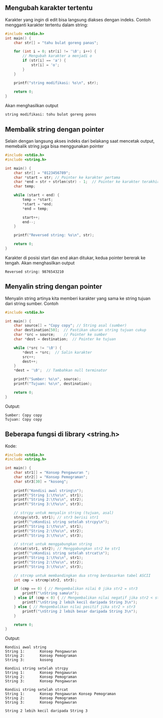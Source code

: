 ## Mengubah karakter tertentu
Karakter yang ingin di edit bisa langsung diakses dengan indeks. 
Contoh mengganti karakter tertentu dalam string:
```c
#include <stdio.h>
int main() {
    char str[] = "tahu bulat goreng panas";

    for (int i = 0; str[i] != '\0'; i++) {
        // Mengubah karakter a menjadi o
        if (str[i] == 'a') { 
            str[i] = 'o';  
        }
    }

    printf("string modifikasi: %s\n", str);
    
    return 0;
}
```
Akan menghasilkan output
```plaintext
string modifikasi: tohu bulot goreng ponos
```
## Membalik string dengan pointer
Selain dengan langsung akses indeks dari belakang saat mencetak output, memebalik string juga bisa menggunakan pointer
```c
#include <stdio.h>
#include <string.h>

int main() {
    char str[] = "0123456789";
    char *start = str; // Pointer ke karakter pertama
    char *end = str + strlen(str) - 1;  // Pointer ke karakter terakhir
    char temp;

    while (start < end) {
        temp = *start;
        *start = *end;
        *end = temp;

        start++;
        end--;
    }

    printf("Reversed string: %s\n", str);

    return 0;
}
```
Karakter di posisi start dan end akan ditukar, kedua pointer bererak ke tengah. 
Akan menghasilkan output
```plaintext
Reversed string: 9876543210
```

## Menyalin string dengan pointer
Menyalin string artinya kita memberi karakter yang sama ke string tujuan dari string sumber. Contoh
```c
#include <stdio.h>

int main() {
    char source[] = "Copy copy"; // String asal (sumber)
    char destination[50];  // Pastikan ukuran string tujuan cukup
    char *src = source;    // Pointer ke sumber
    char *dest = destination;  // Pointer ke tujuan

    while (*src != '\0') {
        *dest = *src;  // Salin karakter
        src++;
        dest++;
    }
    *dest = '\0';  // Tambahkan null terminator

    printf("Sumber: %s\n", source);
    printf("Tujuan: %s\n", destination);

    return 0;
}
```
Output:
```plaintext
Sumber: Copy copy
Tujuan: Copy copy
```

## Beberapa fungsi di library <string.h>
Kode:
```c
#include <stdio.h>
#include <string.h>

int main() {
    char str1[] = "Konsep Pengawuran ";
    char str2[] = "Konsep Pemograman";
    char str3[30] = "kosong";
    
    printf("Kondisi awal string\n");
    printf("String 1:\t%s\n", str1);
    printf("String 2:\t%s\n", str2);
    printf("String 3:\t%s\n", str3);

    // strcpy untuk menyalin string (tujuan, asal)
    strcpy(str3, str1); // str3 berisi str1
    printf("\nKondisi string setelah strcpy\n");
    printf("String 1:\t%s\n", str1);
    printf("String 2:\t%s\n", str2);
    printf("String 3:\t%s\n", str3);

    // strcat untuk menggabungkan string
    strcat(str1, str2); // Menggabungkan str2 ke str1
    printf("\nKondisi string setelah strcat\n");
    printf("String 1:\t%s\n", str1);
    printf("String 2:\t%s\n", str2);
    printf("String 3:\t%s\n", str3);

    // strcmp untuk membandingkan dua strng berdasarkan tabel ASCII
    int cmp = strcmp(str2, str3);

    if (cmp == 0) { // Mengembalikan nilai 0 jika str2 = str3
        printf("\nString sama\n");
    } else if (cmp < 0) { // Mengembalikan nilai negatif jika str2 < str3
        printf("\nString 2 lebih kecil daripada String 3\n");
    } else { // Mengembalikan nilai positif jika str2 > str3
        printf("\nString 2 lebih besar daripada String 3\n");
    }

    return 0;
}
```
Output:
```plaintext
Kondisi awal string
String 1:       Konsep Pengawuran
String 2:       Konsep Pemograman
String 3:       kosong

Kondisi string setelah strcpy
String 1:       Konsep Pengawuran
String 2:       Konsep Pemograman
String 3:       Konsep Pengawuran

Kondisi string setelah strcat
String 1:       Konsep Pengawuran Konsep Pemograman        
String 2:       Konsep Pemograman
String 3:       Konsep Pengawuran

String 2 lebih kecil daripada String 3
```
